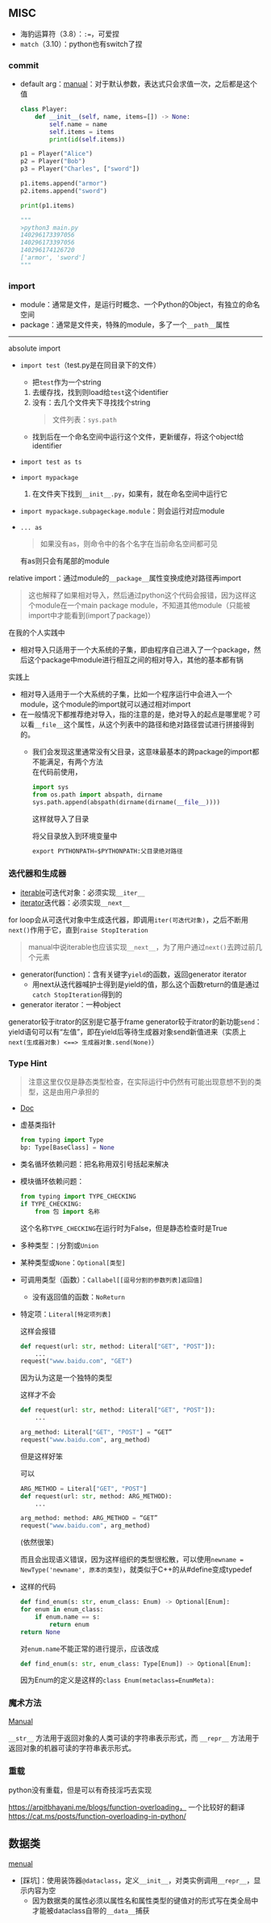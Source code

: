 ## MISC

+ 海豹运算符（3.8）：`:=`，可爱捏
+ `match`（3.10）：python也有switch了捏

### commit

+ default arg：[manual](https://docs.python.org/3/reference/compound_stmts.html#function)：对于默认参数，表达式只会求值一次，之后都是这个值
	```python
	class Player:
	    def __init__(self, name, items=[]) -> None:
	        self.name = name
	        self.items = items
	        print(id(self.items))
	
	p1 = Player("Alice")
	p2 = Player("Bob")
	p3 = Player("Charles", ["sword"])
	
	p1.items.append("armor")
	p2.items.append("sword")
	
	print(p1.items)
	
	"""
	>python3 main.py
	140296173397056
	140296173397056
	140296174126720
	['armor', 'sword']
	"""
	```

### import

+ module：通常是文件，是运行时概念、一个Python的Object，有独立的命名空间
+ package：通常是文件夹，特殊的module，多了一个`__path__`属性
<hr>

absolute import
+ `import test`（test.py是在同目录下的文件）
	+ 把`test`作为一个string
	1. 去缓存找，找到则load给`test`这个identifier
	2. 没有：去几个文件夹下寻找找个string
		>文件列表：`sys.path`

	+ 找到后在一个命名空间中运行这个文件，更新缓存，将这个object给identifier

+ `import test as ts`

+ `import mypackage`
	1. 在文件夹下找到`__init__.py`，如果有，就在命名空间中运行它

+ `import mypackage.subpageckage.module`：则会运行对应module

+ `... as `
	>如果没有as，则命令中的各个名字在当前命名空间都可见

	 有as则只会有尾部的module

relative import：通过module的`__package__`属性变换成绝对路径再import
>这也解释了如果相对导入，然后通过python这个代码会报错，因为这样这个module在一个main package module，不知道其他module（只能被import中才能看到(import了package)）

在我的个人实践中
+ 相对导入只适用于一个大系统的子集，即由程序自己进入了一个package，然后这个package中module进行相互之间的相对导入，其他的基本都有锅

实践上
+ 相对导入适用于一个大系统的子集，比如一个程序运行中会进入一个module，这个module的import就可以通过相对import
+ 在一般情况下都推荐绝对导入，指的注意的是，绝对导入的起点是哪里呢？可以看`__file__`这个属性，从这个列表中的路径和绝对路径尝试进行拼接得到的。
	+ 我们会发现这里通常没有父目录，这意味最基本的跨package的import都不能满足，有两个方法  
		在代码前使用，
		```python
		import sys
		from os.path import abspath, dirname
		sys.path.append(abspath(dirname(dirname(__file__))))
		```
		这样就导入了目录  

		将父目录放入到环境变量中
		```python
		export PYTHONPATH=$PYTHONPATH:父目录绝对路径
		```

 
### 迭代器和生成器

+ [iterable](https://docs.python.org/3/glossary.html#term-iterable)可迭代对象：必须实现`__iter__`
+ [iterator](https://docs.python.org/3/glossary.html#term-iterator)迭代器：必须实现`__next__`

for loop会从可迭代对象中生成迭代器，即调用`iter(可迭代对象)`，之后不断用`next()`作用于它，直到`raise StopIteration`
>manual中说iterable也应该实现`__next__`，为了用户通过`next()`去跨过前几个元素

+ generator(function)：含有关键字`yield`的函数，返回generator iterator
	+ 用next从迭代器喊护士得到是yield的值，那么这个函数return的值是通过`catch StopIteration`得到的
+ generator iterator：一种object

generator较于itrator的区别是它基于frame
generator较于itrator的新功能`send`：yield语句可以有“左值”，即在yield后等待生成器对象send新值进来（实质上`next(生成器对象) <==> 生成器对象.send(None)`）

### Type Hint
>注意这里仅仅是静态类型检查，在实际运行中仍然有可能出现意想不到的类型，这是由用户承担的

+ [Doc](https://docs.python.org/3/library/typing.html)

+ 虚基类指针
	```python
	from typing import Type
	bp: Type[BaseClass] = None
	```

+ 类名循环依赖问题：把名称用双引号括起来解决
+ 模块循环依赖问题：
	```python
	from typing import TYPE_CHECKING
	if TYPE_CHECKING:
		from 包 import 名称
	```

	这个名称`TYPE_CHECKING`在运行时为False，但是静态检查时是True

+ 多种类型：`|`分割或`Union`
+ 某种类型或`None`：`Optional[类型]`

+ 可调用类型（函数）：`Callabel[[逗号分割的参数列表]返回值]`
	+ 没有返回值的函数：`NoReturn`

+ 特定项：`Literal[特定项列表]`

	这样会报错
	
	```python
	def request(url: str, method: Literal["GET", "POST"]):
		...
	request("www.baidu.com", "GET")
	```

	因为认为这是一个独特的类型

	这样才不会
	```python
	def request(url: str, method: Literal["GET", "POST"]):
		...
	
	arg_method: Literal["GET", "POST"] = “GET”
	request("www.baidu.com", arg_method)
	```

	但是这样好笨

	可以
	```python
	ARG_METHOD = Literal["GET", "POST"]
	def request(url: str, method: ARG_METHOD):
		...
	
	arg_method: method: ARG_METHOD = “GET”
	request("www.baidu.com", arg_method)
	```

	(依然很笨)

	而且会出现语义错误，因为这样组织的类型很松散，可以使用`newname = NewType('newname', 原本的类型)`，就类似于C++的从#define变成typedef

+ 这样的代码
	```python
	def find_enum(s: str, enum_class: Enum) -> Optional[Enum]:
    for enum in enum_class:
        if enum.name == s:
            return enum
    return None
	```
	对`enum.name`不能正常的进行提示，应该改成
	```python
	def find_enum(s: str, enum_class: Type[Enum]) -> Optional[Enum]:
	```
	因为Enum的定义是这样的`class Enum(metaclass=EnumMeta):`

### 魔术方法
[Manual](https://docs.python.org/3/reference/datamodel.html#special-method-names)

`__str__` 方法用于返回对象的人类可读的字符串表示形式，而 `__repr__` 方法用于返回对象的机器可读的字符串表示形式。

### 重载

python没有重载，但是可以有奇技淫巧去实现

https://arpitbhayani.me/blogs/function-overloading， 一个比较好的翻译 https://cat.ms/posts/function-overloading-in-python/


## 数据类

[menual](https://docs.python.org/zh-cn/3.7/library/dataclasses.html)

+ \[踩坑\]：使用装饰器`@dataclass`，定义`__init__`，对类实例调用`__repr__`，显示内容为空
	+ 因为数据类的属性必须以属性名和属性类型的键值对的形式写在类全局中才能被dataclass自带的`__data__`捕获